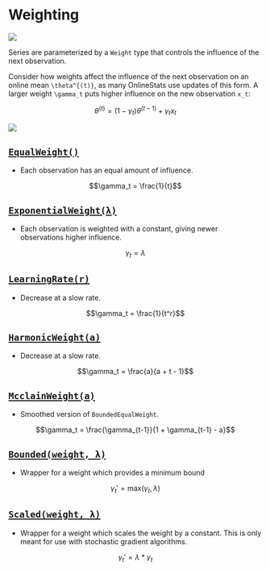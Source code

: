 # Weighting

![](https://user-images.githubusercontent.com/8075494/31587278-e4cc3996-b1ac-11e7-93d6-c650c6d2a362.gif)

Series are parameterized by a `Weight` type that controls the influence of the next observation.

Consider how weights affect the influence of the next observation on an online mean ``\theta^{(t)}``, as many OnlineStats use updates of this form.  A larger weight  ``\gamma_t`` puts higher influence on the new observation ``x_t``:

```math
\theta^{(t)} = (1-\gamma_t)\theta^{(t-1)} + \gamma_t x_t
```

![](https://user-images.githubusercontent.com/8075494/29486708-a52b9de6-84ba-11e7-86c5-debfc5a80cca.png)


## [`EqualWeight()`](@ref)  
- Each observation has an equal amount of influence.
```math
\gamma_t = \frac{1}{t}
```

## [`ExponentialWeight(λ)`](@ref)  
- Each observation is weighted with a constant, giving newer observations higher influence.
```math
\gamma_t = \lambda
```

## [`LearningRate(r)`](@ref)  
- Decrease at a slow rate.
```math
\gamma_t = \frac{1}{t^r}
```  

## [`HarmonicWeight(a)`](@ref)  
- Decrease at a slow rate.
```math
\gamma_t = \frac{a}{a + t - 1}
```  

## [`McclainWeight(a)`](@ref)  
- Smoothed version of `BoundedEqualWeight`.
```math
\gamma_t = \frac{\gamma_{t-1}}{1 + \gamma_{t-1} - a}
```

## [`Bounded(weight, λ)`](@ref)
- Wrapper for a weight which provides a minimum bound
```math
\gamma_t' = \text{max}(\gamma_t, λ)
```

## [`Scaled(weight, λ)`](@ref)
- Wrapper for a weight which scales the weight by a constant.  This is only meant for use with stochastic gradient algorithms.
```math
\gamma_t' = λ * \gamma_t
```
